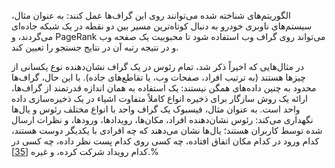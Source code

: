 الگوریتم‌های شناخته شده می‌توانند روی این گراف‌ها عمل کنند: به عنوان مثال، سیستم‌های ناوبری خودرو به دنبال کوتاه‌ترین مسیر بین دو نقطه در یک شبکه جاده‌ای می‌گردند، و PageRank می‌تواند روی گراف وب استفاده شود تا محبوبیت یک صفحه وب و در نتیجه رتبه آن در نتایج جستجو را تعیین کند.

در مثال‌هایی که اخیراً ذکر شد، تمام رئوس در یک گراف نشان‌دهنده نوع یکسانی از چیزها هستند (به ترتیب افراد، صفحات وب، یا تقاطع‌های جاده). با این حال، گراف‌ها محدود به چنین داده‌های همگن نیستند: یک استفاده به همان اندازه قدرتمند از گراف‌ها، ارائه یک روش سازگار برای ذخیره انواع کاملاً متفاوت اشیاء در یک ذخیره‌سازی داده واحد است. به عنوان مثال، فیسبوک یک گراف واحد با انواع مختلف رئوس و یال‌ها نگهداری می‌کند: رئوس نشان‌دهنده افراد، مکان‌ها، رویدادها، ورودها، و نظرات ارسال شده توسط کاربران هستند؛ یال‌ها نشان می‌دهند که چه افرادی با یکدیگر دوست هستند، کدام ورود در کدام مکان اتفاق افتاده، چه کسی روی کدام پست نظر داده، چه کسی در کدام رویداد شرکت کرده، و غیره [[35](ch02.html#Bronson2013ud)].% 